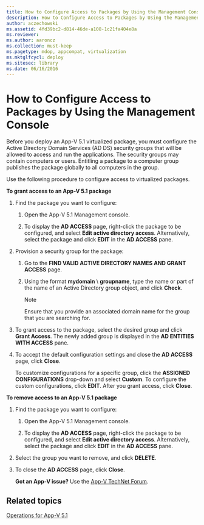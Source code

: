 ```yaml
---
title: How to Configure Access to Packages by Using the Management Console
description: How to Configure Access to Packages by Using the Management Console
author: aczechowski
ms.assetid: 4fd39bc2-d814-46de-a108-1c21fa404e8a
ms.reviewer:
ms.author: aaroncz
ms.collection: must-keep
ms.pagetype: mdop, appcompat, virtualization
ms.mktglfcycl: deploy
ms.sitesec: library
ms.date: 06/16/2016
---
```



# How to Configure Access to Packages by Using the Management Console


Before you deploy an App-V 5.1 virtualized package, you must configure the Active Directory Domain Services (AD DS) security groups that will be allowed to access and run the applications. The security groups may contain computers or users. Entitling a package to a computer group publishes the package globally to all computers in the group.

Use the following procedure to configure access to virtualized packages.

**To grant access to an App-V 5.1 package**

1.  Find the package you want to configure:

    1.  Open the App-V 5.1 Management console.

    2.  To display the **AD ACCESS** page, right-click the package to be configured, and select **Edit active directory access**. Alternatively, select the package and click **EDIT** in the **AD ACCESS** pane.

2.  Provision a security group for the package:

    1.  Go to the **FIND VALID ACTIVE DIRECTORY NAMES AND GRANT ACCESS** page.

    2.  Using the format **mydomain** \\ **groupname**, type the name or part of the name of an Active Directory group object, and click **Check**.

        > [!NOTE]
        > Ensure that you provide an associated domain name for the group that you are searching for.

3.  To grant access to the package, select the desired group and click **Grant Access**. The newly added group is displayed in the **AD ENTITIES WITH ACCESS** pane.

4.  To accept the default configuration settings and close the **AD ACCESS** page, click **Close**.

    To customize configurations for a specific group, click the **ASSIGNED CONFIGURATIONS** drop-down and select **Custom**. To configure the custom configurations, click **EDIT**. After you grant access, click **Close**.

**To remove access to an App-V 5.1 package**

1.  Find the package you want to configure:

    1.  Open the App-V 5.1 Management console.

    2.  To display the **AD ACCESS** page, right-click the package to be configured, and select **Edit active directory access**. Alternatively, select the package and click **EDIT** in the **AD ACCESS** pane.

2.  Select the group you want to remove, and click **DELETE**.

3.  To close the **AD ACCESS** page, click **Close**.

    **Got an App-V issue?** Use the [App-V TechNet Forum](https://social.technet.microsoft.com/Forums/home?forum=mdopappv).

## Related topics

[Operations for App-V 5.1](operations-for-app-v-51.md)









